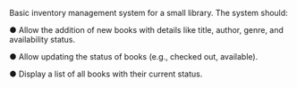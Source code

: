 Basic inventory management system for a small library. The system should:

● Allow the addition of new books with details like title, author, genre, and availability
status.

● Allow updating the status of books (e.g., checked out, available).

● Display a list of all books with their current status.
